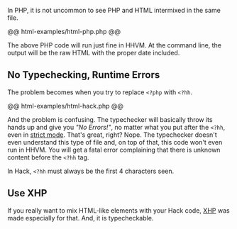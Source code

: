 In PHP, it is not uncommon to see PHP and HTML intermixed in the same file. 

@@ html-examples/html-php.php @@

The above PHP code will run just fine in HHVM. At the command line, the output will be the raw HTML with the proper date included.

## No Typechecking, Runtime Errors

The problem becomes when you try to replace `<?php` with `<?hh`. 

@@ html-examples/html-hack.php @@

And the problem is confusing. The typechecker will basically throw its hands up and give you *"No Errors!"*, no matter what you put after the `<?hh`, even in [strict mode](../typechecker/modes.md#strict-mode). That's great, right? Nope. The typechecker doesn't even understand this type of file and, on top of that, this code won't even run in HHVM. You will get a fatal error complaining that there is unknown content before the `<?hh` tag. 

In Hack, `<?hh` must always be the first 4 characters seen.

## Use XHP

If you really want to mix HTML-like elements with your Hack code, [XHP](xhp/intro.md) was made especially for that. And, it is typecheckable.
